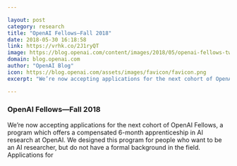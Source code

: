 ```yaml
---

layout: post
category: research
title: "OpenAI Fellows—Fall 2018"
date: 2018-05-30 16:18:58
link: https://vrhk.co/2J1ryQT
image: https://blog.openai.com/content/images/2018/05/openai-fellows-twitter@2x.png
domain: blog.openai.com
author: "OpenAI Blog"
icon: https://blog.openai.com/assets/images/favicon/favicon.png
excerpt: "We’re now accepting applications for the next cohort of OpenAI Fellows, a program which offers a compensated 6-month apprenticeship in AI research at OpenAI. We designed this program for people who want to be an AI researcher, but do not have a formal background in the field. Applications for"

---
```


### OpenAI Fellows—Fall 2018

We’re now accepting applications for the next cohort of OpenAI Fellows, a program which offers a compensated 6-month apprenticeship in AI research at OpenAI. We designed this program for people who want to be an AI researcher, but do not have a formal background in the field. Applications for